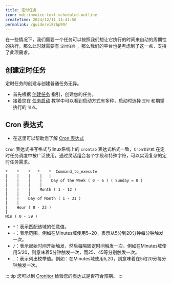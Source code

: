 ```yaml
---
title: 定时任务
icon: mdi:invoice-text-scheduled-outline
createTime: 2024/12/11 11:41:50
permalink: /guide/vi87bp99/
---
```


在一些情况下，我们需要一个任务可以按照我们想让它执行的时间来自动的周期性的执行，那么此时就需要有 `定时任务`
，那么我们的平台也是考虑到了这一点，支持了此项需求。

## 创建定时任务

定时任务的创建与创建普通任务无异。

- 首先根据 [创建任务](/guide/cmiasoo1/#创建任务) 指引，创建您的任务。
- 接着您在 [任务启动](/guide/cmiasoo1/#_2-任务启动) 教学中可以看到启动方式有多种，启动时选择 `定时` 和期望执行的 `节点`。

<ImageCard
  image="/scheduled/scheduled.png"
  title="定时任务"
  description="选择选择 `定时` 和期望执行的 `节点` 后，点击新增按钮，根据 Cron 表达式选择定时任务的执行周期，完成添加后，任务会在您选择的 Crond 表达式周期内执行执行。"
  href="/"
  author="yuanshaohang"
  date="2024/05/21"
/>

## Cron 表达式

- 在这里可以帮助您了解 [Cron 表达式](https://www.tutorialspoint.com/unix_commands/crontab.htm) 

`Cron` 表达式书写格式与linux系统上的 `crontab` 表达式格式一致，`Cron表达式` 在定时任务调度中被广泛使用，通过灵活组合各个字段和特殊字符，可以实现复杂的定时任务需求。

```text
*    *    *   *    *  Command_to_execute
|    |    |    |   |       
|    |    |    |    Day of the Week ( 0 - 6 ) ( Sunday = 0 )
|    |    |    |
|    |    |    Month ( 1 - 12 )
|    |    |
|    |    Day of Month ( 1 - 31 )
|    |
|    Hour ( 0 - 23 )
|
Min ( 0 - 59 )
```

- `*`：表示匹配该域的任意值。
- `-`：表示范围。例如在Minutes域使用5~20，表示从5分到20分钟每分钟触发一次。
- `/`：表示起始时间开始触发，然后每隔固定时间触发一次。例如在Minutes域使用5/20，则意味着5分钟触发一次，而25、45等分别触发一次。
- `,`：表示列出枚举值。例如：在Minutes域使用5,20，则意味着在5和20分每分钟触发一次。

::: tip
您可以到 [Cronitor](https://crontab.guru/) 检验您的表达式是否符合预期。
:::


